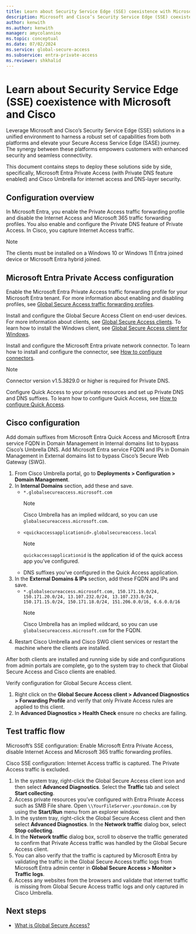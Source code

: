 ```yaml
---
title: Learn about Security Service Edge (SSE) coexistence with Microsoft and Cisco.
description: Microsoft and Cisco’s Security Service Edge (SSE) coexistence solution guide.
author: kenwith
ms.author: kenwith
manager: amycolannino
ms.topic: conceptual
ms.date: 07/02/2024
ms.service: global-secure-access
ms.subservice: entra-private-access 
ms.reviewer: shkhalid
---
```


# Learn about Security Service Edge (SSE) coexistence with Microsoft and Cisco

Leverage Microsoft and Cisco’s Security Service Edge (SSE) solutions in a unified environment to harness a robust set of capabilities from both platforms and elevate your Secure Access Service Edge (SASE) journey. The synergy between these platforms empowers customers with enhanced security and seamless connectivity.

This document contains steps to deploy these solutions side by side, specifically, Microsoft Entra Private Access (with Private DNS feature enabled) and Cisco Umbrella for internet access and DNS-layer security.
 
## Configuration overview

In Microsoft Entra, you enable the Private Access traffic forwarding profile and disable the Internet Access and Microsoft 365 traffic forwarding profiles. You also enable and configure the Private DNS feature of Private Access. In Cisco, you capture Internet Access traffic.

> [!NOTE]
> The clients must be installed on a Windows 10 or Windows 11 Entra joined device or Microsoft Entra hybrid joined.

## Microsoft Entra Private Access configuration

Enable the Microsoft Entra Private Access traffic forwarding profile for your Microsoft Entra tenant. For more information about enabling and disabling profiles, see [Global Secure Access traffic forwarding profiles](concept-traffic-forwarding.md).

Install and configure the Global Secure Access Client on end-user devices. For more information about clients, see [Global Secure Access clients](concept-clients.md). To learn how to install the Windows client, see [Global Secure Access client for Windows](how-to-install-windows-client.md). 

Install and configure the Microsoft Entra private network connector. To learn how to install and configure the connector, see [How to configure connectors](how-to-configure-connectors.md).

> [!NOTE]
> Connector version v1.5.3829.0 or higher is required for Private DNS.

Configure Quick Access to your private resources and set up Private DNS and DNS suffixes. To learn how to configure Quick Access, see [How to configure Quick Access](how-to-configure-quick-access.md).

## Cisco configuration

Add domain suffixes from Microsoft Entra Quick Access and Microsoft Entra service FQDN in Domain Management in Internal domains list to bypass Cisco’s Umbrella DNS. Add Microsoft Entra service FQDN and IPs in Domain Management in External domains list to bypass Cisco’s Secure Web Gateway (SWG).
1. From Cisco Umbrella portal, go to **Deployments > Configuration > Domain Management**.
1. In **Internal Domains** section, add these and save. 
    - `*.globalsecureaccess.microsoft.com` 
        > [!NOTE]
        > Cisco Umbrella has an implied wildcard, so you can use `globalsecureaccess.microsoft.com`.
    - `<quickaccessapplicationid>.globalsecureaccess.local` 
        > [!NOTE]
        > `quickaccessapplicationid` is the application id of the quick access app you’ve configured.
    - DNS suffixes you’ve configured in the Quick Access application.
1. In the **External Domains & IPs** section, add these FQDN and IPs and save.
    -  `*.globalsecureaccess.microsoft.com, 150.171.19.0/24, 150.171.20.0/24, 13.107.232.0/24, 13.107.233.0/24, 150.171.15.0/24, 150.171.18.0/24, 151.206.0.0/16, 6.6.0.0/16`
        > [!NOTE] 
        > Cisco Umbrella has an implied wildcard, so you can use `globalsecureaccess.microsoft.com` for the FQDN.
1. Restart Cisco Umbrella and Cisco SWG client services or restart the machine where the clients are installed.

After both clients are installed and running side by side and configurations from admin portals are complete, go to the system tray to check that Global Secure Access and Cisco clients are enabled.

Verify configuration for Global Secure Access client.
1. Right click on the **Global Secure Access client > Advanced Diagnostics > Forwarding Profile** and verify that only Private Access rules are applied to this client.
1. In **Advanced Diagnostics > Health Check** ensure no checks are failing.

## Test traffic flow
Microsoft’s SSE configuration: Enable Microsoft Entra Private Access, disable Internet Access and Microsoft 365 traffic forwarding profiles.

Cisco SSE configuration: Internet Access traffic is captured. The Private Access traffic is excluded.

1. In the system tray, right-click the Global Secure Access client icon and then select **Advanced Diagnostics**. Select the **Traffic** tab and select **Start collecting**.
1. Access private resources you’ve configured with Entra Private Access such as SMB File share. Open `\\YourFileServer.yourdomain.com` by using the **Start/Run** menu from an explorer window.
1. In the system tray, right-click the Global Secure Access client and then select **Advanced Diagnostics**. In the **Network traffic** dialog box, select **Stop collecting**.
1. In the **Network traffic** dialog box, scroll to observe the traffic generated to confirm that Private Access traffic was handled by the Global Secure Access client.
1. You can also verify that the traffic is captured by Microsoft Entra by validating the traffic in the Global Secure Access traffic logs from Microsoft Entra admin center in **Global Secure Access > Monitor > Traffic logs**.
1. Access any websites from the browsers and validate that internet traffic is missing from Global Secure Access traffic logs and only captured in Cisco Umbrella.

## Next steps

- [What is Global Secure Access?](overview-what-is-global-secure-access.md)
